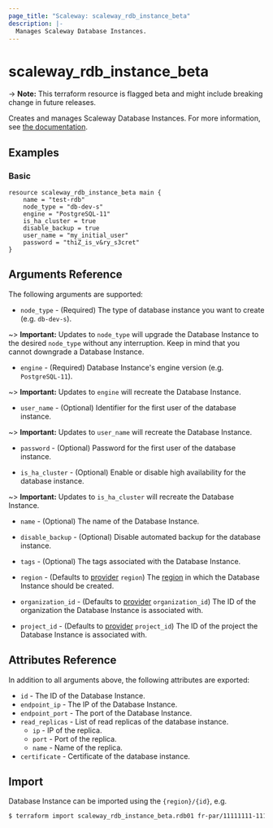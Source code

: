 ```yaml
---
page_title: "Scaleway: scaleway_rdb_instance_beta"
description: |-
  Manages Scaleway Database Instances.
---
```


# scaleway_rdb_instance_beta

-> **Note:** This terraform resource is flagged beta and might include breaking change in future releases.

Creates and manages Scaleway Database Instances. For more information, see [the documentation](https://developers.scaleway.com/en/products/rdb/api).

## Examples

### Basic

```hcl
resource scaleway_rdb_instance_beta main {
    name = "test-rdb"
    node_type = "db-dev-s"
    engine = "PostgreSQL-11"
    is_ha_cluster = true
    disable_backup = true
    user_name = "my_initial_user"
    password = "thiZ_is_v&ry_s3cret"
}
```

## Arguments Reference

The following arguments are supported:

- `node_type` - (Required) The type of database instance you want to create (e.g. `db-dev-s`).

~> **Important:** Updates to `node_type` will upgrade the Database Instance to the desired `node_type` without any interruption. Keep in mind that you cannot downgrade a Database Instance.

- `engine` - (Required) Database Instance's engine version (e.g. `PostgreSQL-11`).

~> **Important:** Updates to `engine` will recreate the Database Instance.

- `user_name` - (Optional) Identifier for the first user of the database instance.

~> **Important:** Updates to `user_name` will recreate the Database Instance.

- `password` - (Optional) Password for the first user of the database instance.

- `is_ha_cluster` - (Optional) Enable or disable high availability for the database instance.

~> **Important:** Updates to `is_ha_cluster` will recreate the Database Instance.

- `name` - (Optional) The name of the Database Instance.

- `disable_backup` - (Optional) Disable automated backup for the database instance.

- `tags` - (Optional) The tags associated with the Database Instance.

- `region` - (Defaults to [provider](../index.md#region) `region`) The [region](../guides/regions_and_zones.md#regions) in which the Database Instance should be created.

- `organization_id` - (Defaults to [provider](../index.md#organization_id) `organization_id`) The ID of the organization the Database Instance is associated with.

- `project_id` - (Defaults to [provider](../index.md#project_id) `project_id`) The ID of the project the Database Instance is associated with.


## Attributes Reference

In addition to all arguments above, the following attributes are exported:

- `id` - The ID of the Database Instance.
- `endpoint_ip` - The IP of the Database Instance.
- `endpoint_port` - The port of the Database Instance.
- `read_replicas` - List of read replicas of the database instance.
    - `ip` - IP of the replica.
    - `port` - Port of the replica.
    - `name` - Name of the replica.
- `certificate` - Certificate of the database instance.


## Import

Database Instance can be imported using the `{region}/{id}`, e.g.

```bash
$ terraform import scaleway_rdb_instance_beta.rdb01 fr-par/11111111-1111-1111-1111-111111111111
```
